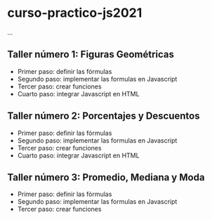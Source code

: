 # curso-practico-js2021

...

## Taller número 1: Figuras Geométricas


- Primer paso: definir las fórmulas
- Segundo paso: implementar las formulas en Javascript
- Tercer paso: crear funciones
- Cuarto paso: integrar Javascript en HTML

## Taller número 2: Porcentajes y Descuentos


- Primer paso: definir las fórmulas
- Segundo paso: implementar las formulas en Javascript
- Tercer paso: crear funciones
- Cuarto paso: integrar Javascript en HTML

## Taller número 3: Promedio, Mediana y Moda

- Primer paso: definir las fórmulas
- Segundo paso: implementar las formulas en Javascript
- Tercer paso: crear funciones
